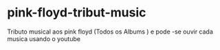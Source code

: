 # pink-floyd-tribut-music
Tributo musical aos pink floyd (Todos os Albums ) e pode -se ouvir cada musica usando o youtube
